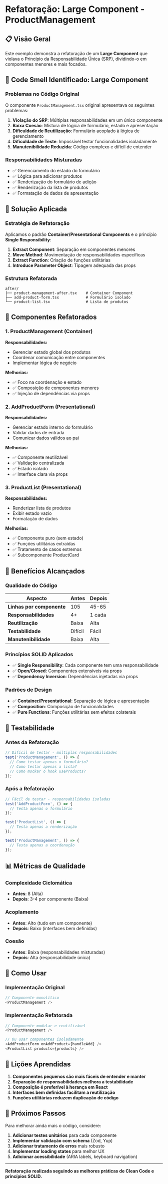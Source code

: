 # Refatoração: Large Component - ProductManagement

## 📋 Visão Geral

Este exemplo demonstra a refatoração de um **Large Component** que violava o Princípio da Responsabilidade Única (SRP), dividindo-o em componentes menores e mais focados.

## 🚨 Code Smell Identificado: Large Component

### Problemas no Código Original

O componente `ProductManagement.tsx` original apresentava os seguintes problemas:

1. **Violação do SRP**: Múltiplas responsabilidades em um único componente
2. **Baixa Coesão**: Mistura de lógica de formulário, estado e apresentação
3. **Dificuldade de Reutilização**: Formulário acoplado à lógica de gerenciamento
4. **Dificuldade de Teste**: Impossível testar funcionalidades isoladamente
5. **Manutenibilidade Reduzida**: Código complexo e difícil de entender

### Responsabilidades Misturadas

- ✅ Gerenciamento do estado do formulário
- ✅ Lógica para adicionar produtos
- ✅ Renderização do formulário de adição
- ✅ Renderização da lista de produtos
- ✅ Formatação de dados de apresentação

## 🔧 Solução Aplicada

### Estratégia de Refatoração

Aplicamos o padrão **Container/Presentational Components** e o princípio **Single Responsibility**:

1. **Extract Component**: Separação em componentes menores
2. **Move Method**: Movimentação de responsabilidades específicas
3. **Extract Function**: Criação de funções utilitárias
4. **Introduce Parameter Object**: Tipagem adequada das props

### Estrutura Refatorada

```
after/
├── product-management-after.tsx    # Container Component
├── add-product-form.tsx            # Formulário isolado
└── product-list.tsx                # Lista de produtos
```

## 📁 Componentes Refatorados

### 1. ProductManagement (Container)

**Responsabilidades:**
- Gerenciar estado global dos produtos
- Coordenar comunicação entre componentes
- Implementar lógica de negócio

**Melhorias:**
- ✅ Foco na coordenação e estado
- ✅ Composição de componentes menores
- ✅ Injeção de dependências via props

### 2. AddProductForm (Presentational)

**Responsabilidades:**
- Gerenciar estado interno do formulário
- Validar dados de entrada
- Comunicar dados válidos ao pai

**Melhorias:**
- ✅ Componente reutilizável
- ✅ Validação centralizada
- ✅ Estado isolado
- ✅ Interface clara via props

### 3. ProductList (Presentational)

**Responsabilidades:**
- Renderizar lista de produtos
- Exibir estado vazio
- Formatação de dados

**Melhorias:**
- ✅ Componente puro (sem estado)
- ✅ Funções utilitárias extraídas
- ✅ Tratamento de casos extremos
- ✅ Subcomponente ProductCard

## 🎯 Benefícios Alcançados

### Qualidade do Código

| Aspecto | Antes | Depois |
|---------|-------|--------|
| **Linhas por componente** | 105 | 45-65 |
| **Responsabilidades** | 4+ | 1 cada |
| **Reutilização** | Baixa | Alta |
| **Testabilidade** | Difícil | Fácil |
| **Manutenibilidade** | Baixa | Alta |

### Princípios SOLID Aplicados

- ✅ **Single Responsibility**: Cada componente tem uma responsabilidade
- ✅ **Open/Closed**: Componentes extensíveis via props
- ✅ **Dependency Inversion**: Dependências injetadas via props

### Padrões de Design

- ✅ **Container/Presentational**: Separação de lógica e apresentação
- ✅ **Composition**: Composição de funcionalidades
- ✅ **Pure Functions**: Funções utilitárias sem efeitos colaterais

## 🧪 Testabilidade

### Antes da Refatoração
```typescript
// Difícil de testar - múltiplas responsabilidades
test('ProductManagement', () => {
  // Como testar apenas o formulário?
  // Como testar apenas a lista?
  // Como mockar o hook useProducts?
});
```

### Após a Refatoração
```typescript
// Fácil de testar - responsabilidades isoladas
test('AddProductForm', () => {
  // Testa apenas o formulário
});

test('ProductList', () => {
  // Testa apenas a renderização
});

test('ProductManagement', () => {
  // Testa apenas a coordenação
});
```

## 📊 Métricas de Qualidade

### Complexidade Ciclomática
- **Antes**: 8 (Alta)
- **Depois**: 3-4 por componente (Baixa)

### Acoplamento
- **Antes**: Alto (tudo em um componente)
- **Depois**: Baixo (interfaces bem definidas)

### Coesão
- **Antes**: Baixa (responsabilidades misturadas)
- **Depois**: Alta (responsabilidade única)

## 🚀 Como Usar

### Implementação Original
```typescript
// Componente monolítico
<ProductManagement />
```

### Implementação Refatorada
```typescript
// Componente modular e reutilizável
<ProductManagement />

// Ou usar componentes isoladamente
<AddProductForm onAddProduct={handleAdd} />
<ProductList products={products} />
```

## 📝 Lições Aprendidas

1. **Componentes pequenos são mais fáceis de entender e manter**
2. **Separação de responsabilidades melhora a testabilidade**
3. **Composição é preferível à herança em React**
4. **Interfaces bem definidas facilitam a reutilização**
5. **Funções utilitárias reduzem duplicação de código**

## 🔄 Próximos Passos

Para melhorar ainda mais o código, considere:

1. **Adicionar testes unitários** para cada componente
2. **Implementar validação com schema** (Zod, Yup)
3. **Adicionar tratamento de erros** mais robusto
4. **Implementar loading states** para melhor UX
5. **Adicionar acessibilidade** (ARIA labels, keyboard navigation)

---

**Refatoração realizada seguindo as melhores práticas de Clean Code e princípios SOLID.**
